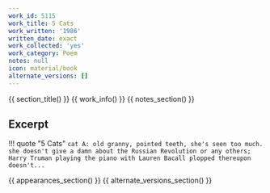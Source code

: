 ```yaml
---
work_id: 5115
work_title: 5 Cats
work_written: '1986'
written_date: exact
work_collected: 'yes'
work_category: Poem
notes: null
icon: material/book
alternate_versions: []
---
```


{{ section_title() }}
{{ work_info() }}
{{ notes_section() }}
## Excerpt
!!! quote "5 Cats"
    ```
    cat A: old granny, pointed teeth, she's seen too
    much. she doesn't give a damn about the Russian
    Revolution or any others; Harry Truman playing the
    piano with Lauren Bacall plopped thereupon doesn't...
    ```

{{ appearances_section() }}
{{ alternate_versions_section() }}